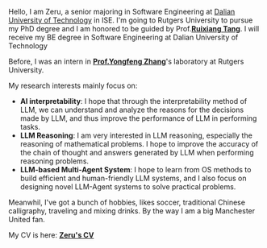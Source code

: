 Hello, I am Zeru, a senior majoring in Software Engineering at [Dalian University of Technology](https://www.dlut.edu.cn/) in ISE. I'm going to Rutgers University to pursue my PhD degree and I am honored to be guided by Prof.[**Ruixiang Tang**](https://www.ruixiangtang.net/). I will receive my BE degree in Software Engineering at Dalian University of Technology

Before, I was an intern in [**Prof.Yongfeng Zhang**](https://yongfeng.me/)'s laboratory at Rutgers University.

My research interests mainly focus on:
-  **AI interpretability**: I hope that through the interpretability method of LLM, we can understand and analyze the reasons for the decisions made by LLM, and thus improve the performance of LLM in performing tasks.
-  **LLM Reasoning**:  I am very interested in LLM reasoning, especially the reasoning of mathematical problems. I hope to improve the accuracy of the chain of thought and answers generated by LLM when performing reasoning problems.
-  **LLM-based Multi-Agent System**: I hope to learn from OS methods to build efficient and human-friendly LLM systems, and I also focus on designing novel LLM-Agent systems to solve practical problems.

Meanwhil, I've got a bunch of hobbies, likes soccer, traditional Chinese calligraphy, traveling and mixing drinks. By the way I am a big Manchester United fan.  

My CV is here: [**Zeru's CV**](./_pages/includes/file/resume.pdf)
